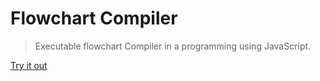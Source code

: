 # Flowchart Compiler

> Executable flowchart Compiler in a programming using JavaScript.

[Try it out](https://Anisurrahmanlikhon.github.io/FlowCompiler)

